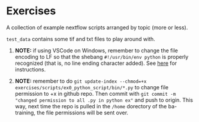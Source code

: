 # Exercises

A collection of example nextflow scripts arranged by topic (more or less).

`test_data` contains some tif and txt files to play around with.

1. **NOTE:** if using VSCode on Windows, remember to change the file encoding to LF so that the shebang `#!/usr/bin/env python` is properly recognized (that is, no line ending character added). See [here](https://stackoverflow.com/questions/66038334/how-to-disable-m-line-endings-in-vs-code) for instructions.

1. **NOTE:** remember to do `git update-index --chmod=+x exercises/scripts/ex0_python_script/bin/*.py` to change file permission to +x in github repo. Then commit with `git commit -m "changed permission to all .py in python ex"` and push to origin. This way, next time the repo is pulled in the `/home` dorectory of the ba-training, the file permissions will be sent over.

